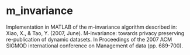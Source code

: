 # m_invariance
Implementation in MATLAB of the m-invariance algorithm described in: Xiao, X., &amp; Tao, Y. (2007, June). M-invariance: towards privacy preserving re-publication of dynamic datasets. In Proceedings of the 2007 ACM SIGMOD international conference on Management of data (pp. 689-700).
